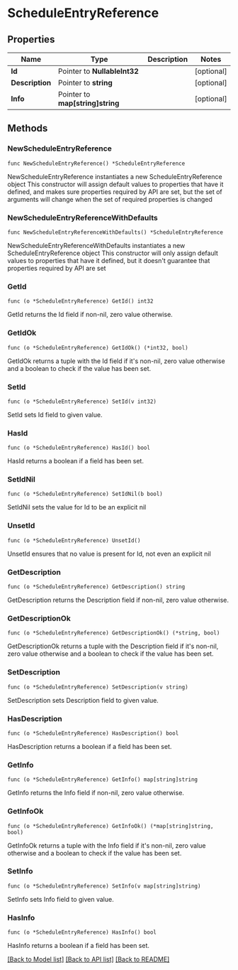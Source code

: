 # ScheduleEntryReference

## Properties

Name | Type | Description | Notes
------------ | ------------- | ------------- | -------------
**Id** | Pointer to **NullableInt32** |  | [optional] 
**Description** | Pointer to **string** |  | [optional] 
**Info** | Pointer to **map[string]string** |  | [optional] 

## Methods

### NewScheduleEntryReference

`func NewScheduleEntryReference() *ScheduleEntryReference`

NewScheduleEntryReference instantiates a new ScheduleEntryReference object
This constructor will assign default values to properties that have it defined,
and makes sure properties required by API are set, but the set of arguments
will change when the set of required properties is changed

### NewScheduleEntryReferenceWithDefaults

`func NewScheduleEntryReferenceWithDefaults() *ScheduleEntryReference`

NewScheduleEntryReferenceWithDefaults instantiates a new ScheduleEntryReference object
This constructor will only assign default values to properties that have it defined,
but it doesn't guarantee that properties required by API are set

### GetId

`func (o *ScheduleEntryReference) GetId() int32`

GetId returns the Id field if non-nil, zero value otherwise.

### GetIdOk

`func (o *ScheduleEntryReference) GetIdOk() (*int32, bool)`

GetIdOk returns a tuple with the Id field if it's non-nil, zero value otherwise
and a boolean to check if the value has been set.

### SetId

`func (o *ScheduleEntryReference) SetId(v int32)`

SetId sets Id field to given value.

### HasId

`func (o *ScheduleEntryReference) HasId() bool`

HasId returns a boolean if a field has been set.

### SetIdNil

`func (o *ScheduleEntryReference) SetIdNil(b bool)`

 SetIdNil sets the value for Id to be an explicit nil

### UnsetId
`func (o *ScheduleEntryReference) UnsetId()`

UnsetId ensures that no value is present for Id, not even an explicit nil
### GetDescription

`func (o *ScheduleEntryReference) GetDescription() string`

GetDescription returns the Description field if non-nil, zero value otherwise.

### GetDescriptionOk

`func (o *ScheduleEntryReference) GetDescriptionOk() (*string, bool)`

GetDescriptionOk returns a tuple with the Description field if it's non-nil, zero value otherwise
and a boolean to check if the value has been set.

### SetDescription

`func (o *ScheduleEntryReference) SetDescription(v string)`

SetDescription sets Description field to given value.

### HasDescription

`func (o *ScheduleEntryReference) HasDescription() bool`

HasDescription returns a boolean if a field has been set.

### GetInfo

`func (o *ScheduleEntryReference) GetInfo() map[string]string`

GetInfo returns the Info field if non-nil, zero value otherwise.

### GetInfoOk

`func (o *ScheduleEntryReference) GetInfoOk() (*map[string]string, bool)`

GetInfoOk returns a tuple with the Info field if it's non-nil, zero value otherwise
and a boolean to check if the value has been set.

### SetInfo

`func (o *ScheduleEntryReference) SetInfo(v map[string]string)`

SetInfo sets Info field to given value.

### HasInfo

`func (o *ScheduleEntryReference) HasInfo() bool`

HasInfo returns a boolean if a field has been set.


[[Back to Model list]](../README.md#documentation-for-models) [[Back to API list]](../README.md#documentation-for-api-endpoints) [[Back to README]](../README.md)


